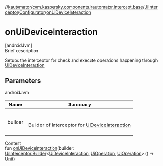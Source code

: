 //[kautomator](../../../index.md)/[com.kaspersky.components.kautomator.intercept.base](../../index.md)/[UiInterceptor](../index.md)/[Configurator](index.md)/[onUiDeviceInteraction](on-ui-device-interaction.md)



# onUiDeviceInteraction  
[androidJvm]  
Brief description  


Setups the interceptor for check and execute operations happening through [UiDeviceInteraction](../../../com.kaspersky.components.kautomator.intercept.interaction/-ui-device-interaction/index.md)



## Parameters  
  
androidJvm  
  
|  Name|  Summary| 
|---|---|
| builder| <br><br>Builder of interceptor for [UiDeviceInteraction](../../../com.kaspersky.components.kautomator.intercept.interaction/-ui-device-interaction/index.md)<br><br>
  
  
Content  
fun [onUiDeviceInteraction](on-ui-device-interaction.md)(builder: [UiInterceptor.Builder](../-builder/index.md)<[UiDeviceInteraction](../../../com.kaspersky.components.kautomator.intercept.interaction/-ui-device-interaction/index.md), [UiOperation](../../../com.kaspersky.components.kautomator.intercept.operation/-ui-operation/index.md)<UiDevice>, [UiOperation](../../../com.kaspersky.components.kautomator.intercept.operation/-ui-operation/index.md)<UiDevice>>.() -> [Unit](https://kotlinlang.org/api/latest/jvm/stdlib/kotlin/-unit/index.html))  



